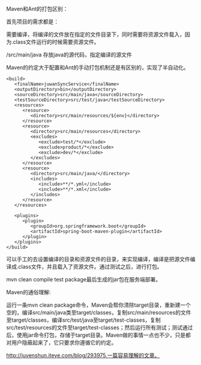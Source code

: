 Maven和Ant的打包区别：



首先项目的需求都是：

需要编译，将编译的文件放在指定的文件目录下，同时需要将资源文件载入，因为.class文件运行的时候需要资源文件。



/src/main/java 存放java的源代码，指定编译的源文件<sourceDirectory>

Maven的约定大于配置和Ant的手动打包机制还是有区别的，实现了半自动化。



```
<build>
   <finalName>juwanSyncService</finalName>
   <outputDirectory>bin</outputDirectory>
   <sourceDirectory>src/main/java</sourceDirectory>
   <testSourceDirectory>src/test/java</testSourceDirectory>
   <resources>
      <resource>
         <directory>src/main/resources/${env}</directory>
      </resource>
      <resource>
         <directory>src/main/resources</directory>
         <excludes>
            <exclude>test/*</exclude>
            <exclude>product/*</exclude>
            <exclude>dev/*</exclude>
         </excludes>
      </resource>
      <resource>
         <directory>src/main/java/</directory>
         <includes>
            <include>**/*.yml</include>
            <include>**/*.xml</include>
         </includes>
      </resource>
   </resources>

   <plugins>
      <plugin>
         <groupId>org.springframework.boot</groupId>
         <artifactId>spring-boot-maven-plugin</artifactId>
      </plugin>
   </plugins>
</build>

```

可以手工的去设置编译的目录和资源文件的目录，来实现编译，编译是把源文件编译成.class文件，并且载入了资源文件。通过测试之后，进行打包。



mvn clean  compile test  package最后生成的jar包在服务端部署。



Maven的通俗理解:



运行一条mvn clean package命令，Maven会帮你清除target目录，重新建一个空的，编译src/main/java类至target/classes，复制src/main/resources的文件至target/classes，编译src/test/java至target/test-classes，复制src/test/resources的文件至target/test-classes；然后运行所有测试；测试通过后，使用jar命令打包，存储于target目录。Maven做的事情一点也不少，只是都对用户隐蔽起来了，它只要求你遵循它的约定。



http://juvenshun.iteye.com/blog/293975.一篇容易理解的文章。